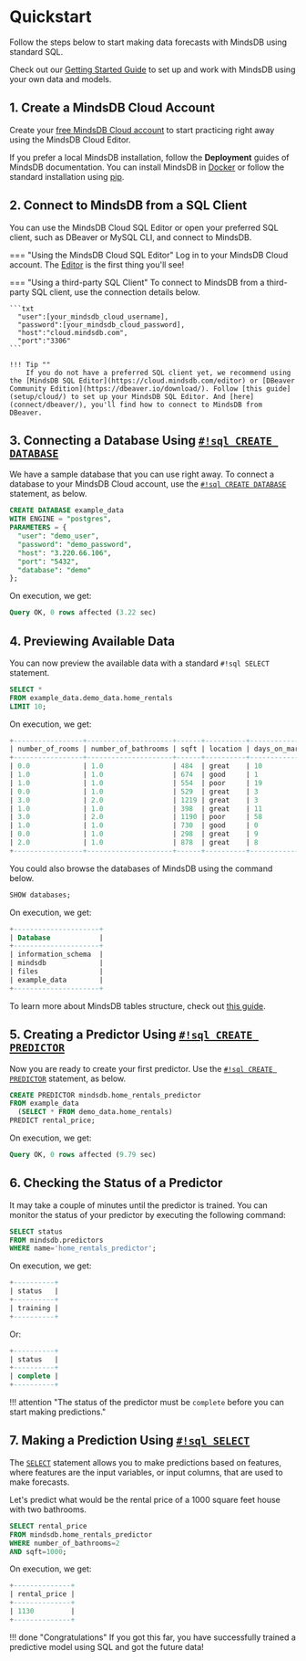 # Quickstart

Follow the steps below to start making data forecasts with MindsDB using standard SQL.

Check out our [Getting Started Guide](/getting-started/) to set up and work with MindsDB using your own data and models.

## 1. Create a MindsDB Cloud Account

Create your [free MindsDB Cloud account](https://cloud.mindsdb.com/register) to start practicing right away using the MindsDB Cloud Editor.

If you prefer a local MindsDB installation, follow the **Deployment** guides of MindsDB documentation. You can install MindsDB in [Docker](setup/self-hosted/docker/) or follow the standard installation using [pip](setup/self-hosted/pip/source/).

## 2. Connect to MindsDB from a SQL Client

You can use the MindsDB Cloud SQL Editor or open your preferred SQL client, such as DBeaver or MySQL CLI, and connect to MindsDB.

=== "Using the MindsDB Cloud SQL Editor"
    Log in to your MindsDB Cloud account. The [Editor](https://cloud.mindsdb.com/editor) is the first thing you'll see!

=== "Using a third-party SQL Client"
    To connect to MindsDB from a third-party SQL client, use the connection details below.

    ```txt
      "user":[your_mindsdb_cloud_username],
      "password":[your_mindsdb_cloud_password],
      "host":"cloud.mindsdb.com",
      "port":"3306"
    ```

    !!! Tip ""
        If you do not have a preferred SQL client yet, we recommend using the [MindsDB SQL Editor](https://cloud.mindsdb.com/editor) or [DBeaver Community Edition](https://dbeaver.io/download/). Follow [this guide](setup/cloud/) to set up your MindsDB SQL Editor. And [here](connect/dbeaver/), you'll find how to connect to MindsDB from DBeaver.

## 3. Connecting a Database Using [`#!sql CREATE DATABASE`](/sql/create/databases/)

We have a sample database that you can use right away. To connect a database to your MindsDB Cloud account, use the [`#!sql CREATE DATABASE`](/sql/create/databases/) statement, as below.

```sql
CREATE DATABASE example_data
WITH ENGINE = "postgres",
PARAMETERS = { 
  "user": "demo_user",
  "password": "demo_password",
  "host": "3.220.66.106",
  "port": "5432",
  "database": "demo"
};
```

On execution, we get:

```sql
Query OK, 0 rows affected (3.22 sec)
```

## 4. Previewing Available Data

You can now preview the available data with a standard `#!sql SELECT` statement.

```sql
SELECT * 
FROM example_data.demo_data.home_rentals
LIMIT 10;
```

On execution, we get:

```sql
+-----------------+---------------------+------+----------+----------------+---------------+--------------+--------------+
| number_of_rooms | number_of_bathrooms | sqft | location | days_on_market | initial_price | neighborhood | rental_price |
+-----------------+---------------------+------+----------+----------------+---------------+--------------+--------------+
| 0.0             | 1.0                 | 484  | great    | 10             | 2271          | south_side   | 2271         |
| 1.0             | 1.0                 | 674  | good     | 1              | 2167          | downtown     | 2167         |
| 1.0             | 1.0                 | 554  | poor     | 19             | 1883          | westbrae     | 1883         |
| 0.0             | 1.0                 | 529  | great    | 3              | 2431          | south_side   | 2431         |
| 3.0             | 2.0                 | 1219 | great    | 3              | 5510          | south_side   | 5510         |
| 1.0             | 1.0                 | 398  | great    | 11             | 2272          | south_side   | 2272         |
| 3.0             | 2.0                 | 1190 | poor     | 58             | 4463          | westbrae     | 4124         |
| 1.0             | 1.0                 | 730  | good     | 0              | 2224          | downtown     | 2224         |
| 0.0             | 1.0                 | 298  | great    | 9              | 2104          | south_side   | 2104         |
| 2.0             | 1.0                 | 878  | great    | 8              | 3861          | south_side   | 3861         |
+-----------------+---------------------+------+----------+----------------+---------------+--------------+--------------+
```

You could also browse the databases of MindsDB using the command below.

```sql
SHOW databases;
```

On execution, we get:

```sql
+---------------------+
| Database            |
+---------------------+
| information_schema  |
| mindsdb             |
| files               |
| example_data        |
+---------------------+
```

To learn more about MindsDB tables structure, check out [this guide](sql/table-structure/).

## 5. Creating a Predictor Using [`#!sql CREATE PREDICTOR`](/sql/create/predictor/)

Now you are ready to create your first predictor. Use the [`#!sql CREATE PREDICTOR`](/sql/create/predictor/) statement, as below.

```sql 
CREATE PREDICTOR mindsdb.home_rentals_predictor
FROM example_data
  (SELECT * FROM demo_data.home_rentals)
PREDICT rental_price;
```

On execution, we get:

```sql
Query OK, 0 rows affected (9.79 sec)
```

## 6. Checking the Status of a Predictor

It may take a couple of minutes until the predictor is trained. You can monitor the status of your predictor by executing the following command:

```sql
SELECT status
FROM mindsdb.predictors
WHERE name='home_rentals_predictor';
```

On execution, we get:

```sql
+----------+
| status   |
+----------+
| training |
+----------+
```

Or:

```sql
+----------+
| status   |
+----------+
| complete |
+----------+
```

!!! attention "The status of the predictor must be `complete` before you can start making predictions."

## 7. Making a Prediction Using [`#!sql SELECT`](/sql/api/select/)

The [`SELECT`](/sql/api/select/) statement allows you to make predictions based on features, where features are the input variables, or input columns, that are used to make forecasts.

Let's predict what would be the rental price of a 1000 square feet house with two bathrooms.

```sql
SELECT rental_price
FROM mindsdb.home_rentals_predictor
WHERE number_of_bathrooms=2
AND sqft=1000;
```

On execution, we get:

```sql
+--------------+
| rental_price |
+--------------+
| 1130         |
+--------------+
```

!!! done "Congratulations"
      If you got this far, you have successfully trained a predictive model using SQL and got the future data!
